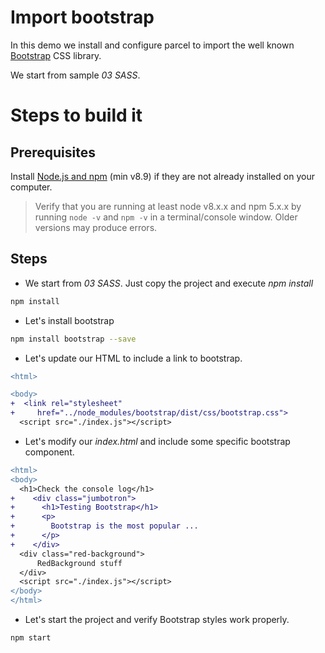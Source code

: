 # Import bootstrap

In this demo we install and configure parcel to import the well known [Bootstrap](https://getbootstrap.com/) CSS library.

We start from sample _03 SASS_.

# Steps to build it

## Prerequisites

Install [Node.js and npm](https://nodejs.org/en/) (min v8.9) if they are not already installed on your computer.

> Verify that you are running at least node v8.x.x and npm 5.x.x by running `node -v` and `npm -v` in a terminal/console window. Older versions may produce errors.

## Steps

- We start from _03 SASS_. Just copy the project and execute _npm install_

```cmd
npm install
```

- Let's install bootstrap

```bash
npm install bootstrap --save
```

- Let's update our HTML to include a link to bootstrap.

```diff
<html>

<body>
+  <link rel="stylesheet" 
+     href="../node_modules/bootstrap/dist/css/bootstrap.css">
  <script src="./index.js"></script>  
```

- Let's modify our _index.html_ and include some specific bootstrap component.

```diff
<html>
<body>
  <h1>Check the console log</h1>
+    <div class="jumbotron">
+      <h1>Testing Bootstrap</h1>
+      <p>
+        Bootstrap is the most popular ...
+      </p>
+    </div>    
  <div class="red-background">
      RedBackground stuff
  </div>  
  <script src="./index.js"></script>
</body>
</html>
```

- Let's start the project and verify Bootstrap styles work properly.

```
npm start
```
